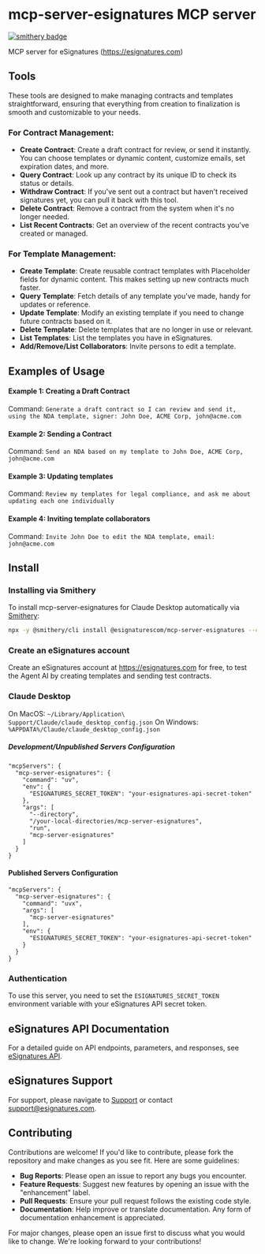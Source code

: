 # mcp-server-esignatures MCP server
[![smithery badge](https://smithery.ai/badge/@esignaturescom/mcp-server-esignatures)](https://smithery.ai/server/@esignaturescom/mcp-server-esignatures)

MCP server for eSignatures (https://esignatures.com)

## Tools

These tools are designed to make managing contracts and templates straightforward, ensuring that everything from creation to finalization is smooth and customizable to your needs.

### For Contract Management:

- **Create Contract**: Create a draft contract for review, or send it instantly. You can choose templates or dynamic content, customize emails, set expiration dates, and more.
- **Query Contract**: Look up any contract by its unique ID to check its status or details.
- **Withdraw Contract**: If you've sent out a contract but haven't received signatures yet, you can pull it back with this tool.
- **Delete Contract**: Remove a contract from the system when it's no longer needed.
- **List Recent Contracts**: Get an overview of the recent contracts you've created or managed.

### For Template Management:

- **Create Template**: Create reusable contract templates with Placeholder fields for dynamic content. This makes setting up new contracts much faster.
- **Query Template**: Fetch details of any template you've made, handy for updates or reference.
- **Update Template**: Modify an existing template if you need to change future contracts based on it.
- **Delete Template**: Delete templates that are no longer in use or relevant.
- **List Templates**: List the templates you have in eSignatures.
- **Add/Remove/List Collaborators**: Invite persons to edit a template.

## Examples of Usage

#### Example 1: Creating a Draft Contract

Command: `Generate a draft contract so I can review and send it, using the NDA template, signer: John Doe, ACME Corp, john@acme.com`

#### Example 2: Sending a Contract

Command: `Send an NDA based on my template to John Doe, ACME Corp, john@acme.com`

#### Example 3: Updating templates

Command: `Review my templates for legal compliance, and ask me about updating each one individually`

#### Example 4: Inviting template collaborators

Command: `Invite John Doe to edit the NDA template, email: john@acme.com`


## Install

### Installing via Smithery

To install mcp-server-esignatures for Claude Desktop automatically via [Smithery](https://smithery.ai/server/@esignaturescom/mcp-server-esignatures):

```bash
npx -y @smithery/cli install @esignaturescom/mcp-server-esignatures --client claude
```

### Create an eSignatures account

Create an eSignatures account at https://esignatures.com for free, to test the Agent AI by creating templates and sending test contracts.

### Claude Desktop

On MacOS: `~/Library/Application\ Support/Claude/claude_desktop_config.json`
On Windows: `%APPDATA%/Claude/claude_desktop_config.json`

##### Development/Unpublished Servers Configuration
```
"mcpServers": {
  "mcp-server-esignatures": {
    "command": "uv",
    "env": {
      "ESIGNATURES_SECRET_TOKEN": "your-esignatures-api-secret-token"
    },
    "args": [
      "--directory",
      "/your-local-directories/mcp-server-esignatures",
      "run",
      "mcp-server-esignatures"
    ]
  }
}
```

#### Published Servers Configuration
```
"mcpServers": {
  "mcp-server-esignatures": {
    "command": "uvx",
    "args": [
      "mcp-server-esignatures"
    ],
    "env": {
      "ESIGNATURES_SECRET_TOKEN": "your-esignatures-api-secret-token"
    }
  }
}
```

### Authentication

To use this server, you need to set the `ESIGNATURES_SECRET_TOKEN` environment variable with your eSignatures API secret token.

## eSignatures API Documentation

For a detailed guide on API endpoints, parameters, and responses, see [eSignatures API](https://esignatures.com/docs/api).

## eSignatures Support

For support, please navigate to [Support](https://esignatures.com/support) or contact [support@esignatures.com](mailto:support@esignatures.com).

## Contributing

Contributions are welcome! If you'd like to contribute, please fork the repository and make changes as you see fit. Here are some guidelines:

- **Bug Reports**: Please open an issue to report any bugs you encounter.
- **Feature Requests**: Suggest new features by opening an issue with the "enhancement" label.
- **Pull Requests**: Ensure your pull request follows the existing code style.
- **Documentation**: Help improve or translate documentation. Any form of documentation enhancement is appreciated.

For major changes, please open an issue first to discuss what you would like to change. We're looking forward to your contributions!
